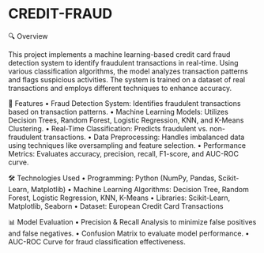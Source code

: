 # CREDIT-FRAUD
🔍 Overview

This project implements a machine learning-based credit card fraud detection system to identify fraudulent transactions in real-time. Using various classification algorithms, the model analyzes transaction patterns and flags suspicious activities. The system is trained on a dataset of real transactions and employs different techniques to enhance accuracy.

🚀 Features
	•	Fraud Detection System: Identifies fraudulent transactions based on transaction patterns.
	•	Machine Learning Models: Utilizes Decision Trees, Random Forest, Logistic Regression, KNN, and K-Means Clustering.
	•	Real-Time Classification: Predicts fraudulent vs. non-fraudulent transactions.
	•	Data Preprocessing: Handles imbalanced data using techniques like oversampling and feature selection.
	•	Performance Metrics: Evaluates accuracy, precision, recall, F1-score, and AUC-ROC curve.

🛠 Technologies Used
	•	Programming: Python (NumPy, Pandas, Scikit-Learn, Matplotlib)
	•	Machine Learning Algorithms: Decision Tree, Random Forest, Logistic Regression, KNN, K-Means
	•	Libraries: Scikit-Learn, Matplotlib, Seaborn
	•	Dataset: European Credit Card Transactions

📊 Model Evaluation
	•	Precision & Recall Analysis to minimize false positives and false negatives.
	•	Confusion Matrix to evaluate model performance.
	•	AUC-ROC Curve for fraud classification effectiveness.
